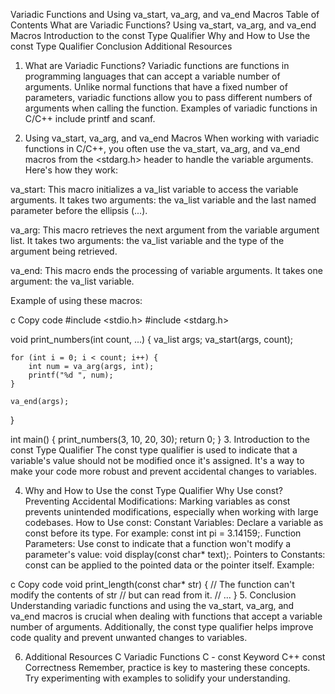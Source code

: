 Variadic Functions and Using va_start, va_arg, and va_end Macros
Table of Contents
What are Variadic Functions?
Using va_start, va_arg, and va_end Macros
Introduction to the const Type Qualifier
Why and How to Use the const Type Qualifier
Conclusion
Additional Resources
1. What are Variadic Functions?
Variadic functions are functions in programming languages that can accept a variable number of arguments. Unlike normal functions that have a fixed number of parameters, variadic functions allow you to pass different numbers of arguments when calling the function. Examples of variadic functions in C/C++ include printf and scanf.

2. Using va_start, va_arg, and va_end Macros
When working with variadic functions in C/C++, you often use the va_start, va_arg, and va_end macros from the <stdarg.h> header to handle the variable arguments. Here's how they work:

va_start: This macro initializes a va_list variable to access the variable arguments. It takes two arguments: the va_list variable and the last named parameter before the ellipsis (...).

va_arg: This macro retrieves the next argument from the variable argument list. It takes two arguments: the va_list variable and the type of the argument being retrieved.

va_end: This macro ends the processing of variable arguments. It takes one argument: the va_list variable.

Example of using these macros:

c
Copy code
#include <stdio.h>
#include <stdarg.h>

void print_numbers(int count, ...) {
    va_list args;
    va_start(args, count);

    for (int i = 0; i < count; i++) {
        int num = va_arg(args, int);
        printf("%d ", num);
    }

    va_end(args);
}

int main() {
    print_numbers(3, 10, 20, 30);
    return 0;
}
3. Introduction to the const Type Qualifier
The const type qualifier is used to indicate that a variable's value should not be modified once it's assigned. It's a way to make your code more robust and prevent accidental changes to variables.

4. Why and How to Use the const Type Qualifier
Why Use const?
Preventing Accidental Modifications: Marking variables as const prevents unintended modifications, especially when working with large codebases.
How to Use const:
Constant Variables: Declare a variable as const before its type. For example: const int pi = 3.14159;.
Function Parameters: Use const to indicate that a function won't modify a parameter's value: void display(const char* text);.
Pointers to Constants: const can be applied to the pointed data or the pointer itself.
Example:

c
Copy code
void print_length(const char* str) {
    // The function can't modify the contents of str
    // but can read from it.
    // ...
}
5. Conclusion
Understanding variadic functions and using the va_start, va_arg, and va_end macros is crucial when dealing with functions that accept a variable number of arguments. Additionally, the const type qualifier helps improve code quality and prevent unwanted changes to variables.

6. Additional Resources
C Variadic Functions
C - const Keyword
C++ const Correctness
Remember, practice is key to mastering these concepts. Try experimenting with examples to solidify your understanding.
